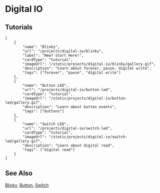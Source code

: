 # Digital IO

## Tutorials

```codecard
[
    {
        "name": "Blinky",
        "url": "/projects/digital-io/blinky",
        "label": "New? Start Here!",
        "cardType": "tutorial",
        "imageUrl": "/static/projects/digital-io/blinky/gallery.gif",
        "description": "Learn about forever, pause, digital write",
        "tags": ["forever", "pause", "digital write"]
    },
    {
        "name": "Button LED",
        "url": "/projects/digital-io/button-led",
        "cardType": "tutorial",
        "imageUrl": "/static/projects/digital-io/button-led/gallery.gif",
        "description": "Learn about button events",
        "tags": ["buttons"]
    },
    {
        "name": "Switch LED",
        "url": "/projects/digital-io/switch-led",
        "cardType": "tutorial",
        "imageUrl": "/static/projects/digital-io/switch-led/gallery.gif",
        "description": "Learn about digital read",
        "tags": ["digital read"]
    }
]
```

## See Also

[Blinky](/projects/digital-io/blinky),
[Button](/projects/digital-io/button-led),
[Switch](/projects/digital-io/switch-led)
